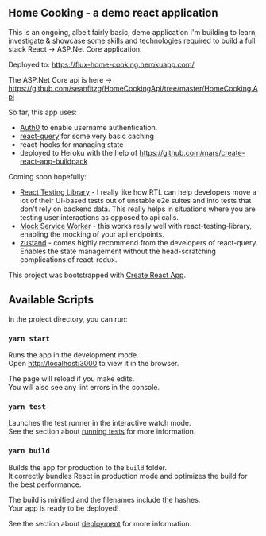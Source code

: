 ## Home Cooking - a demo react application

This is an ongoing, albeit fairly basic, demo application I'm building to learn, investigate & showcase some skills and technologies required to build a full stack React -> ASP.Net Core application.

Deployed to:  https://flux-home-cooking.herokuapp.com/

The ASP.Net Core api is here -> https://github.com/seanfitzg/HomeCookingApi/tree/master/HomeCooking.Api

So far, this app uses:

- [Auth0](https://auth0.com/) to enable username authentication.
- [react-query](https://react-query.tanstack.com/) for some very basic caching
- react-hooks for managing state
- deployed to Heroku with the help of https://github.com/mars/create-react-app-buildpack

Coming soon hopefully:

- [React Testing Library](https://testing-library.com/docs/react-testing-library/intro) - I really like how RTL can help developers move a lot of their UI-based tests out of unstable e2e suites and into tests that don't rely on backend data. This really helps in situations where you are testing user interactions as opposed to api calls.
- [Mock Service Worker](https://mswjs.io/) - this works really well with react-testing-library, enabling the mocking of your api endpoints.
- [zustand](https://github.com/react-spring/zustand) - comes highly recommend from the developers of react-query. Enables the state management without the head-scratching complications of react-redux.

This project was bootstrapped with [Create React App](https://github.com/facebook/create-react-app).

## Available Scripts

In the project directory, you can run:

### `yarn start`

Runs the app in the development mode.<br />
Open [http://localhost:3000](http://localhost:3000) to view it in the browser.

The page will reload if you make edits.<br />
You will also see any lint errors in the console.

### `yarn test`

Launches the test runner in the interactive watch mode.<br />
See the section about [running tests](https://facebook.github.io/create-react-app/docs/running-tests) for more information.

### `yarn build`

Builds the app for production to the `build` folder.<br />
It correctly bundles React in production mode and optimizes the build for the best performance.

The build is minified and the filenames include the hashes.<br />
Your app is ready to be deployed!

See the section about [deployment](https://facebook.github.io/create-react-app/docs/deployment) for more information.

